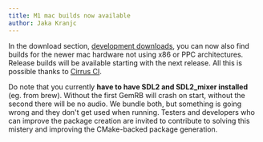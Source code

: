 ```yaml
---
title: M1 mac builds now available
author: Jaka Kranjc
---
```


In the download section, [development downloads](Install.html), you can now also find builds
for the newer mac hardware not using x86 or PPC architectures. Release builds will be
available starting with the next release. All this is possible thanks to [Cirrus CI](https://cirrus-ci.org).

Do note that you currently **have to have SDL2 and SDL2_mixer installed** (eg. from brew).
Without the first GemRB will crash on start, without the second there will be no audio.
We bundle both, but something is going wrong and they don't get used when running.
Testers and developers who can improve the package creation are invited to contribute to
solving this mistery and improving the CMake-backed package generation.
